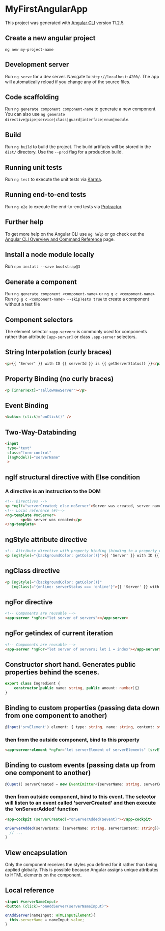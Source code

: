 # MyFirstAngularApp

This project was generated with [Angular CLI](https://github.com/angular/angular-cli) version 11.2.5.

## Create a new angular project
```shell
ng new my-project-name
```

## Development server

Run `ng serve` for a dev server. Navigate to `http://localhost:4200/`. The app will automatically reload if you change any of the source files.

## Code scaffolding

Run `ng generate component component-name` to generate a new component. You can also use `ng generate directive|pipe|service|class|guard|interface|enum|module`.

## Build

Run `ng build` to build the project. The build artifacts will be stored in the `dist/` directory. Use the `--prod` flag for a production build.

## Running unit tests

Run `ng test` to execute the unit tests via [Karma](https://karma-runner.github.io).

## Running end-to-end tests

Run `ng e2e` to execute the end-to-end tests via [Protractor](http://www.protractortest.org/).

## Further help

To get more help on the Angular CLI use `ng help` or go check out the [Angular CLI Overview and Command Reference](https://angular.io/cli) page.

## Install a node module locally
Run `npm install --save bootstrap@3`

## Generate a component
Run `ng generate component <component-name>` or `ng g c <component-name>`
Run `ng g c <component-name> --skipTests true` to create a component without a test file

## Component selectors
The element selector `<app-server>` is commonly used for components rather than attribute `[app-server]` or class `.app-server` selectors.

## String Interpolation (curly braces)
```html
<p>{{ 'Server' }} with ID {{ serverId }} is {{ getServerStatus() }}</p>
```

## Property Binding (no curly braces)
```html
<p [innerText]="!allowNewServer"></p>
```

## Event Binding
```html
<button (click)="onClick()" />
```

## Two-Way-Databinding
```html
<input 
 type="text"
 class="form-control"
 [(ngModel)]="serverName"
 >
 ```

 ## ngIf structural directive with Else condition
 ### A directive is an instruction to the DOM
 ```html
 <!-- Directives -->
<p *ngIf="serverCreated; else noServer">Server was created, server name is {{ serverName }}</p>
<!-- Local reference (#)-->
<ng-template #noServer>
        <p>No server was created</p>
</ng-template>
```

## ngStyle attribute directive
```html
<!-- Attribute directive with property binding (binding to a property of the directive). It allows us to dynamically assign a styles -->
<p [ngStyle]="{backgroundColor: getColor()}">{{ 'Server' }} with ID {{ serverId }} is {{ getServerStatus() }}</p>
```

## ngClass directive
<!-- Dynamically add or remove CSS styles -->
```html
<p [ngStyle]="{backgroundColor: getColor()}"
   [ngClass]="{online: serverStatus === 'online'}">{{ 'Server' }} with ID {{ serverId }} is {{ getServerStatus() }}</p>
```

## ngFor directive
```html
<!-- Components are reusable -->
<app-server *ngFor="let server of servers"></app-server>
```

## ngFor getindex of current iteration
```html
<!-- Components are reusable -->
<app-server *ngFor="let server of servers; let i = index"></app-server>
```

## Constructor short hand. Generates public properties behind the scenes.
```typescript
export class Ingredient {
    constructor(public name: string, public amount: number){}
}
```

## Binding to custom properties (passing data down from one component to another)
```typescript
@Input('srvElement') element: { type: string, name: string, content: string }
```
### then from the outside component, bind to this property
```html
<app-server-element *ngFor="let serverElement of serverElements" [srvElement]="serverElement"><app-server-element>
```

## Binding to custom events (passing data up from one component to another)
```typescript
@Ouput() serverCreated = new EventEmitter<{serverName: string, serverContent: string}>();
```
### then from outside component, bind to this event. The selector will listen to an event called 'serverCreated' and then execute the 'onServerAdded' function
```html
<app-cockpit (serverCreated)="onServerAdded($event)"></app-cockpit>
```
```typescript
onServerAdded(serverData: {serverName: string, serverContent: string}){
  // ...
}
```

## View encapsulation
Only the component receives the styles you defined for it rather than being applied globally. This is possible because Angular assigns unique attributes to HTML elements on the component.

## Local reference
```html
<input #serverNameInput>
<button (click)="onAddServer(serverNameInput)">
```
```typescript
onAddServer(nameInput: HTMLInputElement){
  this.serverName = nameInput.value;
}
```
